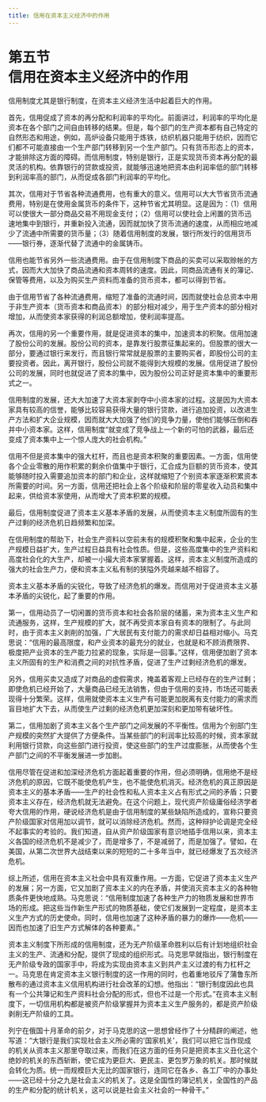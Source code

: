 ```yaml
---
title: 信用在资本主义经济中的作用
---
```


# 第五节<br>**信用在资本主义经济&zwnj;中的作用**

信用制度尤其是银行制度，在资本主义经济生活中起着巨大的作用。

首先，信用促成了资本的再分配和利润率的平均化。前面讲过，利润率的平均化是资本在各个部门之间自由转移的结果。但是，每个部门的生产资本都有自己特定的自然形态和用途，例如，高炉设备只能用于炼铁，纺织机器只能用于纺织，因而它们都不可能直接由一个生产部门转移到另一个生产部门。只有货币形态上的资本，才能排除这方面的障碍。而信用制度，特别是银行，正是实现货币资本再分配的最灵活的机构。依靠银行的贷款或投资，就能够迅速地把资本由利润率低的部门转移到利润率高的部门，从而促成各部门利润率的平均化。

其次，信用对于节省各种流通费用，也有重大的意义。信用可以大大节省货币流通费用，特别是在使用金属货币的条件下，这种节省尤其明显。这是因为：（1）信用可以使很大一部分商品交易不用现金支付；（2）信用可以使社会上闲置的货币迅速地集中到银行，并重新投入流通，因而就加快了货币流通的速度，从而相应地减少了流通中所需要的货币量；（3）随着信用制度的发展，银行所发行的信用货币——银行券，逐渐代替了流通中的金属铸币。

信用也能节省另外一些流通费用。由于在信用制度下商品的买卖可以采取赊帐的方式，因而大大加快了商品流通和资本周转的速度。因此，同商品流通有关的簿记、保管等费用，以及为购买生产资料而准备的货币资本，都可以得到节省。

由于信用节省了各种流通费用，缩短了准备的流通时间，因而就使社会总资本中用于非生产资本（货币资本和商品资本）的部分相对减少，用于生产资本的部分相对增加，从而使资本家获得的利润总额增加，使利润率提高。

再次，信用的另一个重要作用，就是促进资本的集中，加速资本的积聚。信用加速了股份公司的发展。股份公司的资本，是靠发行股票征集起来的。但股票的很大一部分，要通过银行来发行，而且银行常常就是股票的主要购买者，即股份公司的主要投资者。因此，离开银行，股份公司就不能得到大规模的发展。信用促进了股份公司的发展，同时也就促进了资本的集中，因为股份公司正好是资本集中的重要形式之一。

信用制度的发展，还大大加速了大资本家剥夺中小资本家的过程。这是因为大资本家具有较高的信誉，能够比较容易获得大量的银行贷款，进行追加投资，以改进生产方法和扩大企业规模，因而就大大加强了他们的竞争力量，使他们能够压倒和吞并中小资本家。这样，信用制度“就变成了竞争战上一个新的可怕的武器，最后还变成了资本集中上一个惊人庞大的社会机构。”

信用不但是资本集中的强大杠杆，而且也是资本积聚的重要因素。一方面，信用使各个企业零散的用作积累的剩余价值集中于银行，汇合成为巨额的货币资本，使其能够随时投入需要追加资本的部门和企业，这样就缩短了个别资本家逐渐积累资本所需要的时间。另一方面，信用还把社会上各个阶级和阶层的零星收入动员和集中起来，供给资本家使用，从而增大了资本积累的规模。

最后，信用制度促进了资本主义基本矛盾的发展，从而使资本主义制度所固有的生产过剩的经济危机日趋频繁和加深。

在信用制度的帮助下，社会生产资料以空前未有的规模积聚和集中起来，企业的生产规模日益扩大，生产过程日益具有社会性质。但是，这些高度集中的生产资料和高度社会化的大生产，却被一小撮大资本家掌握着。这样，资本主义制度所造成的强大的社会生产力，便和资本主义私有制的狭隘外壳越来越不相容了。

资本主义基本矛盾的尖锐化，导致了经济危机的爆发。而信用对于促进资本主义基本矛盾的尖锐化，起了重要的作用。

第一，信用动员了一切闲置的货币资本和社会各阶层的储蓄，来为资本主义生产和流通服务，这样，生产规模的扩大，就不再受资本家自有资本的限制了。与此同时，由于资本主义剥削的加强，广大居民有支付能力的需求却日益相对缩小。马克思说：“信用的最高限度，和产业资本的最充分的就业，也就是和不顾消费限界、极度把产业资本的生产能力拉紧的现象，实际是一回事。”这样，信用便加剧了资本主义所固有的生产和消费之间的对抗性矛盾，促进了生产过剩经济危机的爆发。

另外，信用买卖又造成了对商品的虚假需求，掩盖着客观上已经存在的生产过剩；即使危机已经开始了，大量商品已经无法销售，但由于信用的支持，市场还可能表现得十分繁荣。这样，信用就使资本主义生产有可能更加脱离有支付能力的需求而盲目地扩大下去，从而使生产过剩的经济危机更加深刻和更加带有破坏性。

第二，信用加剧了资本主义各个生产部门之间发展的不平衡性。信用为个别部门生产规模的突然扩大提供了方便条件。当某些部门的利润率比较高的时候，资本家就利用银行贷款，向这些部门进行投资，使这些部门的生产过度膨胀，从而使各个生产部门之间的不平衡发展进一步加剧。

信用尽管在促进和加深经济危机方面起着重要的作用，但必须明确，信用绝不是经济危机的原因，它既不能使危机产生，也不能使危机消灭。经济危机的真正原因是资本主义的基本矛盾——生产的社会性和私人资本主义占有形式之间的矛盾；只要资本主义存在，经济危机就无法避免。在这个问题上，现代资产阶级庸俗经济学者夸大信用的作用，硬说经济危机是由于信用制度的某些缺陷所造成的，宣称只要资产阶级国家对信用加以调节，就可以消除经济危机。然而，这种辩护论调是完全经不起事实的考验的。我们知道，自从资产阶级国家有意识地插手信用以来，资本主义各国的经济危机不是减少了，而是增多了，不是减弱了，而是加强了。譬如，在美国，从第二次世界大战结束以来的短短的二十多年当中，就已经爆发了五次经济危机。

综上所述，信用在资本主义社会中具有双重作用。一方面，它促进了资本主义生产的发展；另一方面，它又加剧了资本主义的内在矛盾，并使消灭资本主义的各种物质条件更快地成熟。马克思说：“信用制度加速了各种生产力的物质发展和世界市场的形成。把这些当作新生产形式的物质基础，使它们发展到一定程度，是资本主义生产方式的历史使命。同时，信用也加速了这种矛盾的暴力的爆炸——危机——因而也加速了旧生产方式解体的各种要素。”

资本主义制度下所形成的信用制度，还为无产阶级革命胜利以后有计划地组织社会主义的生产、流通和分配，提供了现成的组织形式。马克思早就指出，银行制度在无产阶级专政的国家手中，将成为实现由资本主义到共产主义过渡的有力杠杆之一。马克思在肯定资本主义银行制度的这一作用的同时，也着重地驳斥了蒲鲁东所散布的通过资本主义信用机构进行社会改革的幻想。他指出：“银行制度因此也具有一个公共簿记和生产资料社会分配的形式，但也不过是一个形式。”在资本主义制度下，一切信用机构都是被资产阶级掌握并为资本主义生产服务的，都是资产阶级剥削无产阶级的工具。

列宁在俄国十月革命的前夕，对于马克思的这一思想曾经作了十分精辟的阐述，他写道：“大银行是我们实现社会主义所必需的'国家机关'，我们可以把它当作现成的机关从资本主义那里夺取过来，而我们在这方面的任务只是把资本主义丑化这个绝妙的机关的东西斩断，使它成为更巨大、更民主、更包罗万象的机关。那时候就会转化为质。统一而规模巨大无比的国家银行，连同它在各乡、各工厂中的办事处——这已经十分之九是社会主义的机关了。这是全国性的簿记机关，全国性的产品的生产和分配的统计机关，这可以说是社会主义社会的一种骨干。”